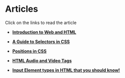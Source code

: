 # Articles

Click on the links to read the article

- **[Introduction to Web and HTML](https://junaidhashmi.hashnode.dev/introduction-to-web-and-html)**

- **[A Guide to Selectors in CSS](https://junaidhashmi.hashnode.dev/a-guide-to-selectors-in-css)**

- **[Positions in CSS](https://junaidhashmi.hashnode.dev/positions-in-css)**

- **[HTML Audio and Video Tags](https://junaidhashmi.hashnode.dev/html-audio-and-video-tags)**

- **[Input Element types in HTML that you should know!](https://junaidhashmi.hashnode.dev/input-element-types-in-html-that-you-should-know)**
